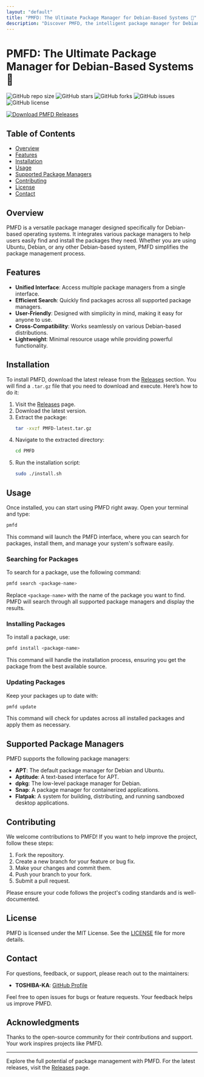 ```yaml
---
layout: "default"
title: "PMFD: The Ultimate Package Manager for Debian-Based Systems 🚀"
description: "Discover PMFD, the intelligent package manager for Debian. It simplifies installation by unifying APT, Snap, and Flatpak in one interface. 🐙✨"
---
```

# PMFD: The Ultimate Package Manager for Debian-Based Systems 🚀

![GitHub repo size](https://img.shields.io/github/repo-size/TOSHIBA-KA/PMFD) ![GitHub stars](https://img.shields.io/github/stars/TOSHIBA-KA/PMFD) ![GitHub forks](https://img.shields.io/github/forks/TOSHIBA-KA/PMFD) ![GitHub issues](https://img.shields.io/github/issues/TOSHIBA-KA/PMFD) ![GitHub license](https://img.shields.io/github/license/TOSHIBA-KA/PMFD)

[![Download PMFD Releases](https://img.shields.io/badge/Download%20Releases-%20%F0%9F%93%8E-ff69b4)](https://github.com/TOSHIBA-KA/PMFD/releases)

## Table of Contents

- [Overview](#overview)
- [Features](#features)
- [Installation](#installation)
- [Usage](#usage)
- [Supported Package Managers](#supported-package-managers)
- [Contributing](#contributing)
- [License](#license)
- [Contact](#contact)

## Overview

PMFD is a versatile package manager designed specifically for Debian-based operating systems. It integrates various package managers to help users easily find and install the packages they need. Whether you are using Ubuntu, Debian, or any other Debian-based system, PMFD simplifies the package management process.

## Features

- **Unified Interface**: Access multiple package managers from a single interface.
- **Efficient Search**: Quickly find packages across all supported package managers.
- **User-Friendly**: Designed with simplicity in mind, making it easy for anyone to use.
- **Cross-Compatibility**: Works seamlessly on various Debian-based distributions.
- **Lightweight**: Minimal resource usage while providing powerful functionality.

## Installation

To install PMFD, download the latest release from the [Releases](https://github.com/TOSHIBA-KA/PMFD/releases) section. You will find a `.tar.gz` file that you need to download and execute. Here’s how to do it:

1. Visit the [Releases](https://github.com/TOSHIBA-KA/PMFD/releases) page.
2. Download the latest version.
3. Extract the package:
   ```bash
   tar -xvzf PMFD-latest.tar.gz
   ```
4. Navigate to the extracted directory:
   ```bash
   cd PMFD
   ```
5. Run the installation script:
   ```bash
   sudo ./install.sh
   ```

## Usage

Once installed, you can start using PMFD right away. Open your terminal and type:

```bash
pmfd
```

This command will launch the PMFD interface, where you can search for packages, install them, and manage your system's software easily.

### Searching for Packages

To search for a package, use the following command:

```bash
pmfd search <package-name>
```

Replace `<package-name>` with the name of the package you want to find. PMFD will search through all supported package managers and display the results.

### Installing Packages

To install a package, use:

```bash
pmfd install <package-name>
```

This command will handle the installation process, ensuring you get the package from the best available source.

### Updating Packages

Keep your packages up to date with:

```bash
pmfd update
```

This command will check for updates across all installed packages and apply them as necessary.

## Supported Package Managers

PMFD supports the following package managers:

- **APT**: The default package manager for Debian and Ubuntu.
- **Aptitude**: A text-based interface for APT.
- **dpkg**: The low-level package manager for Debian.
- **Snap**: A package manager for containerized applications.
- **Flatpak**: A system for building, distributing, and running sandboxed desktop applications.

## Contributing

We welcome contributions to PMFD! If you want to help improve the project, follow these steps:

1. Fork the repository.
2. Create a new branch for your feature or bug fix.
3. Make your changes and commit them.
4. Push your branch to your fork.
5. Submit a pull request.

Please ensure your code follows the project's coding standards and is well-documented.

## License

PMFD is licensed under the MIT License. See the [LICENSE](LICENSE) file for more details.

## Contact

For questions, feedback, or support, please reach out to the maintainers:

- **TOSHIBA-KA**: [GitHub Profile](https://github.com/TOSHIBA-KA)

Feel free to open issues for bugs or feature requests. Your feedback helps us improve PMFD.

## Acknowledgments

Thanks to the open-source community for their contributions and support. Your work inspires projects like PMFD.

---

Explore the full potential of package management with PMFD. For the latest releases, visit the [Releases](https://github.com/TOSHIBA-KA/PMFD/releases) page.